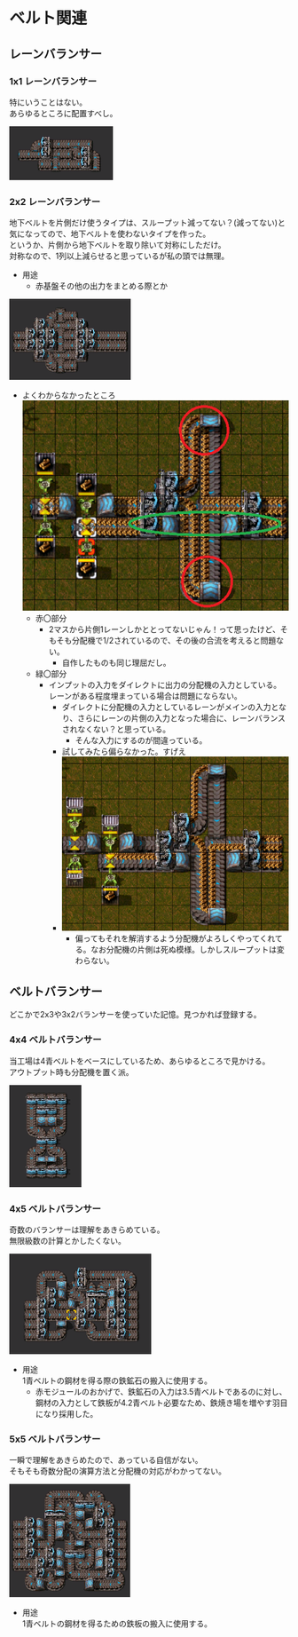 # ベルト関連

## レーンバランサー

### 1x1 レーンバランサー

特にいうことはない。  
あらゆるところに配置すべし。

![1x1レーンバランサー](./pict/1x1_lane_balancer.png)

### 2x2 レーンバランサー

地下ベルトを片側だけ使うタイプは、スループット減ってない？(減ってない)と気になってので、地下ベルトを使わないタイプを作った。  
というか、片側から地下ベルトを取り除いて対称にしただけ。  
対称なので、1列以上減らせると思っているが私の頭では無理。  

- 用途
  - 赤基盤その他の出力をまとめる際とか

![2x2レーンバランサー](./pict/2x2_lane_balancer.png)


- よくわからなかったところ  
    ![よくわからない地下ベルトを使うタイプ](./pict/2x2_lane_balancer_with_Underground_belt.png)
    - 赤〇部分
      - 2マスから片側1レーンしかととってないじゃん！って思ったけど、そもそも分配機で1/2されているので、その後の合流を考えると問題ない。
        - 自作したものも同じ理屈だし。
    - 緑〇部分
      - インプットの入力をダイレクトに出力の分配機の入力としている。  
        レーンがある程度埋まっている場合は問題にならない。
        - ダイレクトに分配機の入力としているレーンがメインの入力となり、さらにレーンの片側の入力となった場合に、レーンバランスされなくない？と思っている。
          - そんな入力にするのが間違っている。
        - 試してみたら偏らなかった。すげえ
        - ![偏っても大丈夫](./pict/2x2_lane_balancer_with_Underground_belt_answer.png)
          - 偏ってもそれを解消するよう分配機がよろしくやってくれてる。なお分配機の片側は死ぬ模様。しかしスループットは変わらない。

## ベルトバランサー

どこかで2x3や3x2バランサーを使っていた記憶。見つかれば登録する。

### 4x4 ベルトバランサー

当工場は4青ベルトをベースにしているため、あらゆるところで見かける。  
アウトプット時も分配機を置く派。

![4x4ベルトバランサー](./pict/4x4_belt_balancer.png)



### 4x5 ベルトバランサー

奇数のバランサーは理解をあきらめている。  
無限級数の計算とかしたくない。

![4x5ベルトバランサー](./pict/4x5_belt_balancer.png)
- 用途  
  1青ベルトの鋼材を得る際の鉄鉱石の搬入に使用する。
  - 赤モジュールのおかげで、鉄鉱石の入力は3.5青ベルトであるのに対し、鋼材の入力として鉄板が4.2青ベルト必要なため、鉄焼き場を増やす羽目になり採用した。  

### 5x5 ベルトバランサー

一瞬で理解をあきらめたので、あっている自信がない。  
そもそも奇数分配の演算方法と分配機の対応がわかってない。

![5x5ベルトバランサー](./pict/5x5_belt_balancer.png)
- 用途  
  1青ベルトの鋼材を得るための鉄板の搬入に使用する。